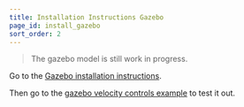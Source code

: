 ```yaml
---
title: Installation Instructions Gazebo
page_id: install_gazebo
sort_order: 2
---
```


> The gazebo model is still work in progress. 

Go to the [Gazebo installation instructions](https://gazebosim.org/docs/fortress/install). 

Then go to the [gazebo velocity controls example](/docs/user_guides/gazebo_velocity_control.md) to test it out.

